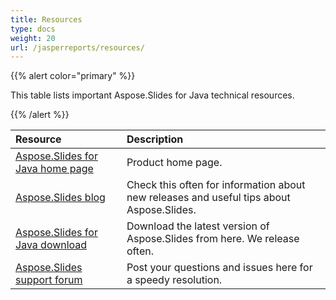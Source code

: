 ```yaml
---
title: Resources
type: docs
weight: 20
url: /jasperreports/resources/
---
```


{{% alert color="primary" %}} 

This table lists important Aspose.Slides for Java technical resources. 

{{% /alert %}} 

|**Resource**|**Description**|
| :- | :- |
|[Aspose.Slides for Java home page](https://products.aspose.com/slides/jasperreports)|Product home page.|
|[Aspose.Slides blog](https://blog.aspose.com/category/aspose-products/aspose-slides-product-family/)|Check this often for information about new releases and useful tips about Aspose.Slides.|
|[Aspose.Slides for Java download](https://downloads.aspose.com/slides/jasperreport)|Download the latest version of Aspose.Slides from here. We release often.|
|[Aspose.Slides support forum](https://forum.aspose.com/c/slides)|Post your questions and issues here for a speedy resolution.|

